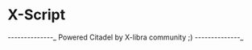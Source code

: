 # X-Script
_-_-_-_-_-_-_-_-_-_-_-_-_-_-_
Powered Citadel by X-libra community ;)
_-_-_-_-_-_-_-_-_-_-_-_-_-_-_
